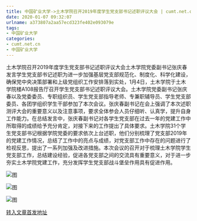 ```yaml
---
title: 中国矿业大学->土木学院召开2019年度学生党支部书记述职评议大会 | cumt.net.cn
date: 2020-01-07 09:32:07
urlname: a373807a2aa57ecd323fe402e093079e
tags: 
- 中国矿业大学
categories:
- cumt.net.cn
- 中国矿业大学
---
```

土木学院召开2019年度学生党支部书记述职评议大会土木学院党委副书记张庆春发言学生党支部书记述职为进一步加强基层党支部规范化、制度化、科学化建设，确保党中央决策部署和上级党组织工作安排落到实处，1月4日，土木学院于土木学院楼A108报告厅召开学生党支部书记述职评议大会。土木学院党委副书记张庆春以及党委委员、专职组织员、学生党支部指导老师、专兼职辅导员、学生党支部委员、各团学组织学生干部参加了本次会议。张庆春副书记在会上强调了本次述职测评大会的重要意义以及注意事项，要求全体参会人员仔细听、认真学，提升自身工作能力。在总结发言中，张庆春副书记对各学生党支部在过去一年的党建工作中所取得的成绩给予充分肯定，对接下来的工作提出了具体要求。土木学院31个学生党支部书记根据学院党委的要求依次上台述职，他们分别梳理了党支部2019年的党建工作情况，总结了工作中的亮点与成绩，对党支部工作中存在的问题进行了检视反思，提出了一系列加强及改进措施。本次会议的召开对于梳理土木学院学生党支部工作，总结建设经验，促进各党支部之间的交流具有重要意义，对于进一步夯实土木学院党建工作，充分发挥学生党支部战斗堡垒作用具有促进作用。

![图](http://xwzx.cumt.edu.cn/_upload/article/images/e0/77/fb2ec72a459a8ce1ac6254f511e9/472cf2f9-1c37-4637-8b85-e309d5ee62d4.jpg)

![图](http://xwzx.cumt.edu.cn/_upload/article/images/e0/77/fb2ec72a459a8ce1ac6254f511e9/4e8cd89e-beb9-4b25-b417-ad6ce14bf503.jpg)

![图](http://xwzx.cumt.edu.cn/_upload/article/images/e0/77/fb2ec72a459a8ce1ac6254f511e9/06eca415-7583-414f-b591-825f960815b8.jpg)

[转入文章首发地址](http://xwzx.cumt.edu.cn/80/a2/c523a557218/page.htm)